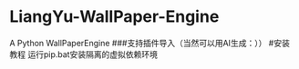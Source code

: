 # LiangYu-WallPaper-Engine
A Python WallPaperEngine
###支持插件导入（当然可以用AI生成：））
#安装教程
运行pip.bat安装隔离的虚拟依赖环境
